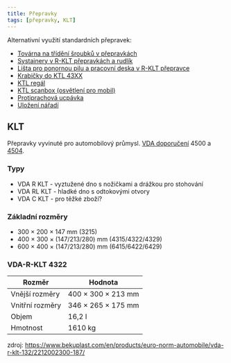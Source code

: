 ```yaml
---
title: Přepravky
tags: [přepravky, KLT]
---
```


Alternativní využití standardních přepravek:

* [Továrna na třídění šroubků v přepravkách](https://www.youtube.com/@christopherhelmke/videos)
* [Systainery v R-KLT přepravkách a rudlík](https://www.youtube.com/@verstakmaster)
* [Lišta pro ponornou pilu a pracovní deska v R-KLT přepravce](https://www.youtube.com/watch?v=c1Jfx4ccFFA)
* [Krabičky do KTL 43XX](https://www.thingiverse.com/thing:4756408)
* [KTL regál](https://www.thingiverse.com/thing:5953405)
* [KTL scanbox (osvětlení pro mobil)](https://www.thingiverse.com/thing:2113444)
* [Protiprachová ucpávka](https://www.thingiverse.com/thing:5174181)
* [Uložení nářadí](https://www.thingiverse.com/thing:2845299)

## KLT

Přepravky vyvinuté pro automobilový průmysl.
[VDA doporučení](https://www.vda.de/de/der-vda/organisation/gremien/arbeitskreise/ak-verpackungsstandardisierung) 4500 a [4504](https://www.vda.de/en/news/publications/publication/vda-4504-electrostatically-dissipative-small-load-container--slc--system--klt-).

### Typy

* VDA R KLT - vyztužené dno s nožičkami a drážkou pro stohování
* VDA RL KLT - hladké dno s odtokovými otvory
* VDA C KLT - pro těžké zboží?

### Základní rozměry

* 300 × 200 × 147 mm (3215)
* 400 × 300 × (147/213/280) mm (4315/4322/4329)
* 600 × 400 × (147/213/280) mm (6415/6422/6429)

### VDA-R-KLT 4322

| Rozměr | Hodnota |
| ------ | ------- |
| Vnější rozměry | 400 × 300 × 213 mm |
| Vnitřní rozměry | 346 × 265 × 175 mm |
| Objem | 16,2 l |
| Hmotnost | 1610 kg |

zdroj: <https://www.bekuplast.com/en/products/euro-norm-automobile/vda-r-klt-132/2212002300-187/>

